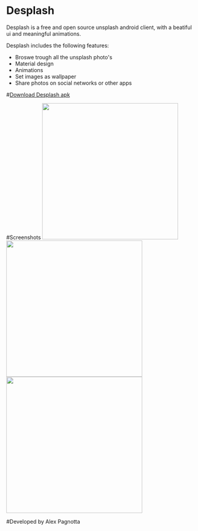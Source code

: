 # Desplash

Desplash is a free and open source unsplash android client, with a beatiful ui and meaningful animations.

Desplash includes the following features:
* Broswe trough all the unsplash photo's
* Material design
* Animations
* Set images as wallpaper
* Share photos on social networks or other apps

#[Download Desplash apk](https://drive.google.com/open?id=0B_BtgynHCJvsZDBaT2p1d2QzSG8)

#Screenshots
<img src="http://i.imgur.com/QgnD5nX.png" width="360" heigth="640">
<img src="http://i.imgur.com/1H620xj.png" width="360" heigth="640">
<img src="http://i.imgur.com/iROu2KF.png" width="360" heigth="640">

#Developed by Alex Pagnotta
